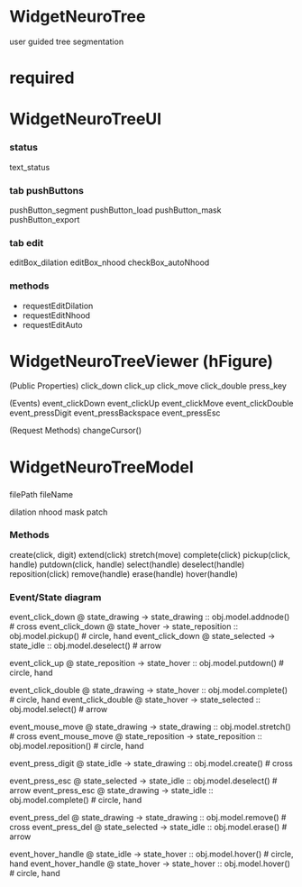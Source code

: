 # WidgetNeuroTree
user guided tree segmentation

# required

# WidgetNeuroTreeUI

### status
text_status

### tab pushButtons
pushButton_segment
pushButton_load
pushButton_mask
pushButton_export

### tab edit
editBox_dilation
editBox_nhood
checkBox_autoNhood

### methods
* requestEditDilation
* requestEditNhood
* requestEditAuto


# WidgetNeuroTreeViewer (hFigure)
(Public Properties)
click_down
click_up
click_move
click_double
press_key

(Events)
event_clickDown
event_clickUp
event_clickMove
event_clickDouble
event_pressDigit
event_pressBackspace
event_pressEsc

(Request Methods)
changeCursor()

# WidgetNeuroTreeModel

### 
filePath
fileName

dilation
nhood
mask
patch

### Methods
create(click, digit)
extend(click)
stretch(move)
complete(click)
pickup(click, handle)
putdown(click, handle)
select(handle)
deselect(handle)
reposition(click)
remove(handle)
erase(handle)
hover(handle)








### Event/State diagram

event_click_down @ state_drawing -> state_drawing :: obj.model.addnode() # cross
event_click_down @ state_hover -> state_reposition :: obj.model.pickup() # circle, hand
event_click_down @ state_selected -> state_idle :: obj.model.deselect() # arrow

event_click_up @ state_reposition -> state_hover :: obj.model.putdown() # circle, hand

event_click_double @ state_drawing -> state_hover :: obj.model.complete() # circle, hand
event_click_double @ state_hover -> state_selected :: obj.model.select() # arrow

event_mouse_move @ state_drawing -> state_drawing :: obj.model.stretch() # cross
event_mouse_move @ state_reposition -> state_reposition :: obj.model.reposition() # circle, hand

event_press_digit @ state_idle -> state_drawing :: obj.model.create() # cross

event_press_esc @ state_selected -> state_idle :: obj.model.deselect() # arrow
event_press_esc @ state_drawing -> state_idle :: obj.model.complete() # circle, hand

event_press_del @ state_drawing -> state_drawing :: obj.model.remove() # cross
event_press_del @ state_selected -> state_idle :: obj.model.erase() # arrow

event_hover_handle @ state_idle -> state_hover :: obj.model.hover() # circle, hand
event_hover_handle @ state_hover -> state_hover :: obj.model.hover() # circle, hand
